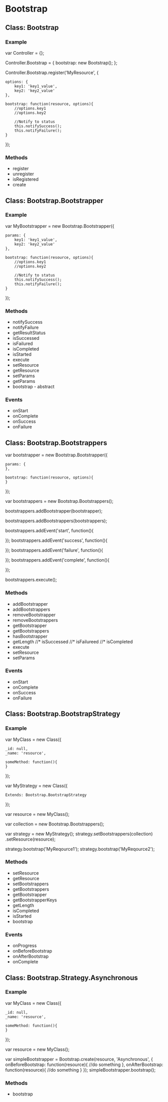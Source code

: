 
Bootstrap
==============================================================



Class: Bootstrap
--------------------------------------------------------------

### Example

var Controller = {};

Controller.Bootstrap = {
	bootstrap: new Bootstrap();
};

Controller.Bootstrap.register('MyResource', {

	options: {
		key1: 'key1_value',
		key2: 'key2_value'
	},

	bootstrap: function(resource, options){
		//options.key1
		//options.key2

		//Notify to status
		this.notifySuccess();
		this.notifyFailure();
	}

});

### Methods

* register
* unregister
* isRegistered
* create



Class: Bootstrap.Bootstrapper
--------------------------------------------------------------

### Example

var MyBootstrapper = new Bootstrap.Bootstrapper({

	params: {
		key1: 'key1_value',
		key2: 'key2_value'
	},

	bootstrap: function(resource, options){
		//options.key1
		//options.key2

		//Notify to status
		this.notifySuccess();
		this.notifyFailure();
	}

});




### Methods

* notifySuccess
* notifyFailure
* getResultStatus
* isSuccessed
* isFailured
* isCompleted
* isStarted
* execute
* setResource
* getResource
* setParams
* getParams
* bootstrap - abstract


### Events

* onStart
* onComplete
* onSuccess
* onFailure


Class: Bootstrap.Bootstrappers
--------------------------------------------------------------

var bootstrapper = new Bootstrap.Bootstrapper({

	params: {
	},

	bootstrap: function(resource, options){
	}

});

var bootstrappers = new Bootstrap.Bootstrappers();

bootstrappers.addBootstrapper(bootstrapper);

bootstrappers.addBootstrappers(bootstrappers);


bootstrappers.addEvent('start', function(){

});
bootstrappers.addEvent('success', function(){

});
bootstrappers.addEvent('failure', function(){

});
bootstrappers.addEvent('complete', function(){

});


bootstrappers.execute();


### Methods

* addBootstrapper
* addBootstrappers
* removeBootstrapper
* removeBootstrappers
* getBootstrapper
* getBootstrappers
* hasBootstrapper
* getLength
//* isSuccessed
//* isFailureed
//* isCompleted
* execute
* setResource
* setParams


### Events

* onStart
* onComplete
* onSuccess
* onFailure





Class: Bootstrap.BootstrapStrategy
--------------------------------------------------------------


### Example

var MyClass = new Class({

	_id: null,
	_name: 'resource',

	someMethod: function(){
	}

});

var MyStrategy = new Class({

	Extends: Bootstrap.BootstrapStrategy

});

var resource = new MyClass();

var collection = new Bootstrap.Bootstrappers();

var strategy = new MyStrategy();
strategy.setBootstrappers(collection)
	.setResource(resource);

strategy.bootstrap('MyReqource1');
strategy.bootstrap('MyReqource2');


### Methods

* setResource
* getResource
* setBootstrappers
* getBootstrappers
* getBootstrapper
* getBootstrapperKeys
* getLength
* isCompleted
* isStarted
* bootstrap

### Events

* onProgress
* onBeforeBootstrap
* onAfterBootstrap
* onComplete


Class: Bootstrap.Strategy.Asynchronous
--------------------------------------------------------------


### Example

var MyClass = new Class({

	_id: null,
	_name: 'resource',

	someMethod: function(){
	}

});

var resource = new MyClass();

var simpleBootstrapper = Bootstrap.create(resource, 'Asynchronous', {
	onBeforeBootstrap: function(resource){
		//do something
	},
	onAfterBootstrap: function(resource){
		//do something
	}
});
simpleBootstrapper.bootstrap();

### Methods

* bootstrap